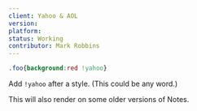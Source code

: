 ```yaml
---
client: Yahoo & AOL
version:
platform:
status: Working
contributor: Mark Robbins
---
```


```css
.foo{background:red !yahoo}
```

Add `!yahoo` after a style. (This could be any word.)

This will also render on some older versions of Notes.
